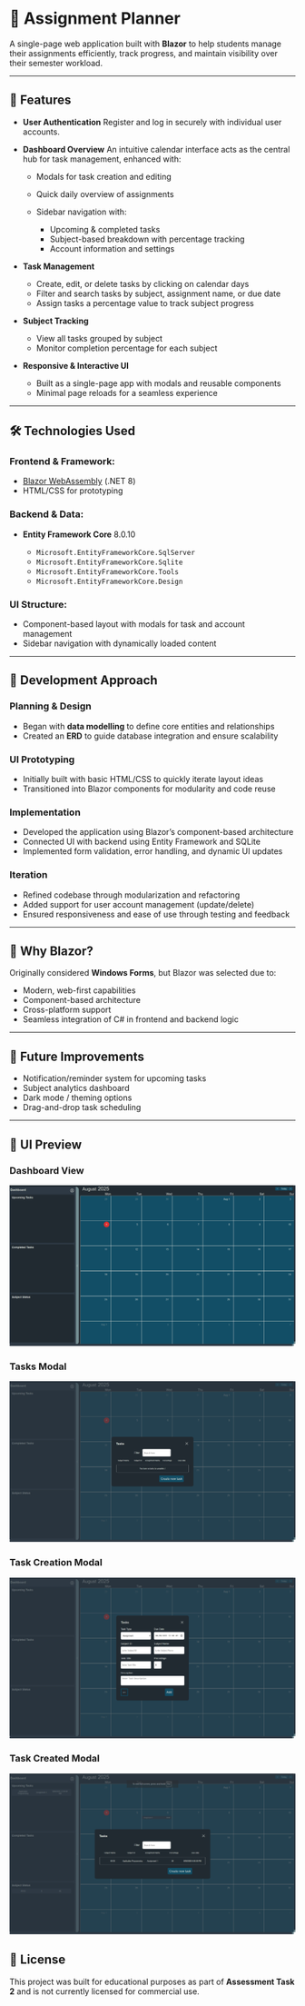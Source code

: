 # 📝 Assignment Planner

A single-page web application built with **Blazor** to help students manage their assignments efficiently, track progress, and maintain visibility over their semester workload.

---

## 🚀 Features

* **User Authentication**
  Register and log in securely with individual user accounts.

* **Dashboard Overview**
  An intuitive calendar interface acts as the central hub for task management, enhanced with:

  * Modals for task creation and editing
  * Quick daily overview of assignments
  * Sidebar navigation with:

    * Upcoming & completed tasks
    * Subject-based breakdown with percentage tracking
    * Account information and settings

* **Task Management**

  * Create, edit, or delete tasks by clicking on calendar days
  * Filter and search tasks by subject, assignment name, or due date
  * Assign tasks a percentage value to track subject progress

* **Subject Tracking**

  * View all tasks grouped by subject
  * Monitor completion percentage for each subject

* **Responsive & Interactive UI**

  * Built as a single-page app with modals and reusable components
  * Minimal page reloads for a seamless experience

---

## 🛠️ Technologies Used

### Frontend & Framework:

* [Blazor WebAssembly](https://dotnet.microsoft.com/en-us/apps/aspnet/web-apps/blazor) (.NET 8)
* HTML/CSS for prototyping

### Backend & Data:

* **Entity Framework Core** 8.0.10

  * `Microsoft.EntityFrameworkCore.SqlServer`
  * `Microsoft.EntityFrameworkCore.Sqlite`
  * `Microsoft.EntityFrameworkCore.Tools`
  * `Microsoft.EntityFrameworkCore.Design`

### UI Structure:

* Component-based layout with modals for task and account management
* Sidebar navigation with dynamically loaded content

---

## 🧱 Development Approach

### Planning & Design

* Began with **data modelling** to define core entities and relationships
* Created an **ERD** to guide database integration and ensure scalability

### UI Prototyping

* Initially built with basic HTML/CSS to quickly iterate layout ideas
* Transitioned into Blazor components for modularity and code reuse

### Implementation

* Developed the application using Blazor’s component-based architecture
* Connected UI with backend using Entity Framework and SQLite
* Implemented form validation, error handling, and dynamic UI updates

### Iteration

* Refined codebase through modularization and refactoring
* Added support for user account management (update/delete)
* Ensured responsiveness and ease of use through testing and feedback

---

## 📌 Why Blazor?

Originally considered **Windows Forms**, but Blazor was selected due to:

* Modern, web-first capabilities
* Component-based architecture
* Cross-platform support
* Seamless integration of C# in frontend and backend logic

---

## 🧪 Future Improvements

* Notification/reminder system for upcoming tasks
* Subject analytics dashboard
* Dark mode / theming options
* Drag-and-drop task scheduling

---

## 📸 UI Preview 

### Dashboard View
![Dashboard Screenshot](./assets/images/Main_Dash.png)

### Tasks Modal
![Tasks Modal Screenshot](./assets/images/Tasks.PNG)

### Task Creation Modal
![Tasks Creation Modal Screenshot](./assets/images/Task_creation.PNG)

### Task Created Modal
![Task Created Modal Screenshot](./assets/images/Task_created.PNG)

## 🧾 License

This project was built for educational purposes as part of **Assessment Task 2** and is not currently licensed for commercial use.
